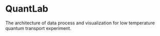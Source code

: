 # QuantLab
The architecture of data process and visualization for low temperature quantum transport experiment.
